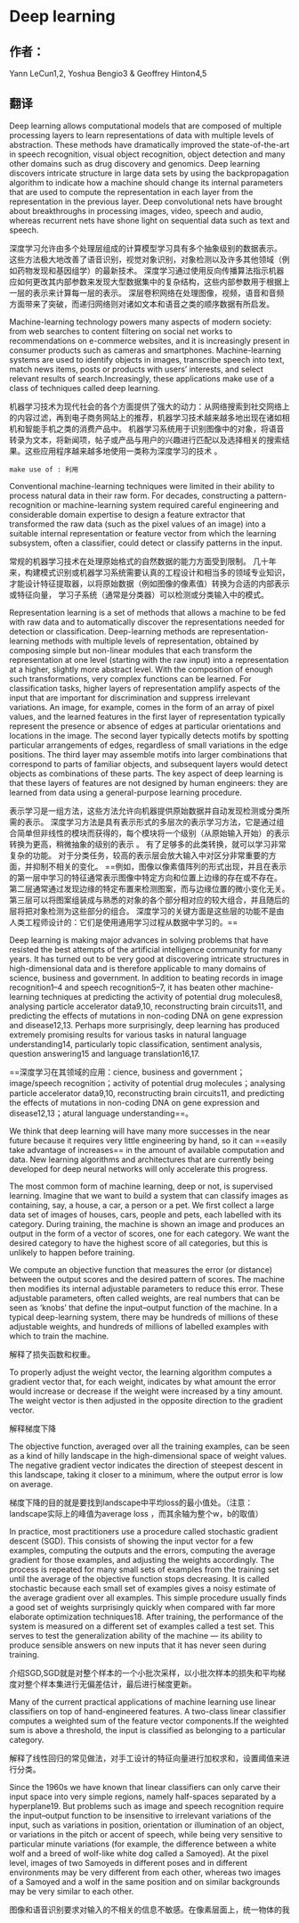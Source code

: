 # Deep learning

## 作者：

Yann LeCun1,2, Yoshua Bengio3 & Geoffrey Hinton4,5  

## 翻译

Deep learning allows computational models that are composed of multiple processing layers to learn representations of data with multiple levels of abstraction. These methods have dramatically improved the state-of-the-art in speech recognition, visual object recognition, object detection and many other domains such as drug discovery and genomics. Deep learning discovers intricate structure in large data sets by using the backpropagation algorithm to indicate how a machine should change its internal parameters that are used to compute the representation in each layer from the representation in the previous layer. Deep convolutional nets have brought about breakthroughs in processing images, video, speech and audio, whereas recurrent nets have shone light on sequential data such as text and speech.

深度学习允许由多个处理层组成的计算模型学习具有多个抽象级别的数据表示。 这些方法极大地改善了语音识别，视觉对象识别，对象检测以及许多其他领域（例如药物发现和基因组学）的最新技术。 深度学习通过使用反向传播算法指示机器应如何更改其内部参数来发现大型数据集中的复杂结构，这些内部参数用于根据上一层的表示来计算每一层的表示。 深层卷积网络在处理图像，视频，语音和音频方面带来了突破，而递归网络则对诸如文本和语音之类的顺序数据有所启发。

Machine-learning technology powers many aspects of modern society: from web searches to content filtering on social net works to recommendations on e-commerce websites, and it is increasingly present in consumer products such as cameras and smartphones. Machine-learning systems are used to identify objects in images, transcribe speech into text, match news items, posts or products with users’ interests, and select relevant results of search.Increasingly, these applications make use of a class of techniques called deep learning.

机器学习技术为现代社会的各个方面提供了强大的动力：从网络搜索到社交网络上的内容过滤，再到电子商务网站上的推荐，机器学习技术越来越多地出现在诸如相机和智能手机之类的消费产品中。 机器学习系统用于识别图像中的对象，将语音转录为文本，将新闻项，帖子或产品与用户的兴趣进行匹配以及选择相关的搜索结果。这些应用程序越来越多地使用一类称为深度学习的技术 。

```
make use of : 利用
```

Conventional machine-learning techniques were limited in their ability to process natural data in their raw form. For decades, constructing a pattern-recognition or machine-learning system required careful engineering and considerable domain expertise to design a feature extractor that transformed the raw data (such as the pixel values of an image) into a suitable internal representation or feature vector from which the learning subsystem, often a classifier, could detect or classify patterns in the input.

常规的机器学习技术在处理原始格式的自然数据的能力方面受到限制。 几十年来，构建模式识别或机器学习系统需要认真的工程设计和相当多的领域专业知识，才能设计特征提取器，以将原始数据（例如图像的像素值）转换为合适的内部表示或特征向量， 学习子系统（通常是分类器）可以检测或分类输入中的模式。

Representation learning is a set of methods that allows a machine to be fed with raw data and to automatically discover the representations needed for detection or classification. Deep-learning methods are representation-learning methods with multiple levels of representation, obtained by composing simple but non-linear modules that each transform the representation at one level (starting with the raw input) into a representation at a higher, slightly more abstract level. With the composition of enough such transformations, very complex functions can be learned. For classification tasks, higher layers of representation amplify aspects of the input that are important for discrimination and suppress irrelevant variations. An image, for example, comes in the form of an array of pixel values, and the learned features in the first layer of representation typically represent the presence or absence of edges at particular orientations and locations in the image. The second layer typically detects motifs by spotting particular arrangements of edges, regardless of small variations in the edge positions. The third layer may assemble motifs into larger combinations that correspond to parts of familiar objects, and subsequent layers would detect objects as combinations of these parts. The key aspect of deep learning is that these layers of features are not designed by human engineers: they are learned from data using a general-purpose learning procedure.

表示学习是一组方法，这些方法允许向机器提供原始数据并自动发现检测或分类所需的表示。 深度学习方法是具有表示形式的多层次的表示学习方法，它是通过组合简单但非线性的模块而获得的，每个模块将一个级别（从原始输入开始）的表示转换为更高，稍微抽象的级别的表示 。 有了足够多的此类转换，就可以学习非常复杂的功能。 对于分类任务，较高的表示层会放大输入中对区分非常重要的方面，并抑制不相关的变化。 ==例如，图像以像素值阵列的形式出现，并且在表示的第一层中学习的特征通常表示图像中特定方向和位置上边缘的存在或不存在。 第二层通常通过发现边缘的特定布置来检测图案，而与边缘位置的微小变化无关。 第三层可以将图案组装成与熟悉的对象的各个部分相对应的较大组合，并且随后的层将把对象检测为这些部分的组合。 深度学习的关键方面是这些层的功能不是由人类工程师设计的：它们是使用通用学习过程从数据中学习的。==

Deep learning is making major advances in solving problems that have resisted the best attempts of the artificial intelligence community for many years. It has turned out to be very good at discovering intricate structures in high-dimensional data and is therefore applicable to many domains of science, business and government. In addition to beating records in image recognition1–4 and speech recognition5–7, it has beaten other machine-learning techniques at predicting the activity of potential drug molecules8, analysing particle accelerator data9,10, reconstructing brain circuits11, and predicting the effects of mutations in non-coding DNA on gene expression and disease12,13. Perhaps more surprisingly, deep learning has produced extremely promising results for various tasks in natural language understanding14, particularly topic classification, sentiment analysis, question answering15 and language translation16,17.

==深度学习在其领域的应用：cience, business and government；image/speech recognition；activity of potential drug molecules；analysing particle accelerator data9,10, reconstructing brain circuits11, and predicting the effects of mutations in non-coding DNA on gene expression and disease12,13；atural language understanding==。

We think that  deep learning will have many more successes in the near future because it requires very little engineering by hand, so it can ==easily take advantage of increases== in the amount of available computation and data. New learning algorithms and architectures that are currently being developed for deep neural networks will only accelerate this progress.

The most common form of machine learning, deep or not, is supervised learning. Imagine that we want to build a system that can classify images as containing, say, a house, a car, a person or a pet. We first collect a large data set of images of houses, cars, people and pets, each labelled with its category. During training, the machine is shown an image and produces an output in the form of a vector of scores, one for each category. We want the desired category to have the highest score of all categories, but this is unlikely to happen before training.

We compute an objective function that measures the error (or distance) between the output scores and the desired pattern of scores. The machine then modifies its internal adjustable parameters to reduce this error. These adjustable parameters, often called weights, are real numbers that can be seen as ‘knobs’ that define the input–output function of the machine. In a typical deep-learning system, there may be hundreds of millions of these adjustable weights, and hundreds of millions of labelled examples with which to train the machine.

解释了损失函数和权重。

To properly adjust the weight vector, the learning algorithm computes a gradient vector that, for each weight, indicates by what amount the error would increase or decrease if the weight were increased by a tiny amount. The weight vector is then adjusted in the opposite direction to the gradient vector.

解释梯度下降

The objective function, averaged over all the training examples, can be seen as a kind of hilly landscape in the high-dimensional space of weight values. The negative gradient vector indicates the direction of steepest descent in this landscape, taking it closer to a minimum, where the output error is low on average.

梯度下降的目的就是要找到landscape中平均loss的最小值处。（注意：landscape实际上的峰值为average loss ，而其余轴为整个w，b的取值）

In practice, most practitioners use a procedure called stochastic gradient descent (SGD). This consists of showing the input vector for a few examples, computing the outputs and the errors, computing the average gradient for those examples, and adjusting the weights accordingly. The process is repeated for many small sets of examples from the training set until the average of the objective function stops decreasing. It is called stochastic because each small set of examples gives a noisy estimate of the average gradient over all examples. This simple procedure usually finds a good set of weights surprisingly quickly when compared with far more elaborate optimization techniques18. After training, the performance of the system is measured on a different set of examples called a test set. This serves to test the generalization ability of the machine — its ability to produce sensible answers on new inputs that it has never seen during training.

介绍SGD,SGD就是对整个样本的一个小批次采样，以小批次样本的损失和平均梯度对整个样本集进行无偏差估计，最后进行梯度更新。

Many of the current practical applications of machine learning use linear classifiers on top of hand-engineered features. A two-class linear classifier computes a weighted sum of the feature vector components.If the weighted sum is above a threshold, the input is classified as belonging to a particular category.

解释了线性回归的常见做法，对手工设计的特征向量进行加权求和，设置阈值来进行分类。

Since the 1960s we have known that linear classifiers can only carve their input space into very simple regions, namely half-spaces separated by a hyperplane19. But problems such as image and speech recognition require the input–output function to be insensitive to irrelevant variations of the input, such as variations in position, orientation or illumination of an object, or variations in the pitch or accent of speech, while being very sensitive to particular minute variations (for example, the difference between a white wolf and a breed of wolf-like white dog called a Samoyed). At the pixel level, images of two Samoyeds in different poses and in different environments may be very different from each other, whereas two images of a Samoyed and a wolf in the same position and on similar backgrounds may be very similar to each other. 

图像和语音识别要求对输入的不相关的信息不敏感。在像素层面上，统一物体的我